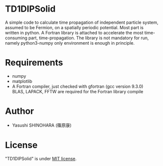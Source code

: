 # TD1DIPSolid

A simple code to calculate time propagation of independent particle system, assumed to be Fermion, on a spatially periodic potential.
Most part is written in python. A Fortran library is attached to accelerate the most time-consuming part, time-propagation. The library is not mandatory for run, namely python3-numpy only environment is enough in principle.

# Requirements 
 
* numpy
* matplotlib
* A Fortran compiler, just checked with gfortran (gcc version 9.3.0)  
  BLAS, LAPACK, FFTW are required for the Fortran library compile

# Author

* Yasushi SHINOHARA (篠原康)

 
# License
 
"TD1DIPSolid" is under [MIT license](https://en.wikipedia.org/wiki/MIT_License).
